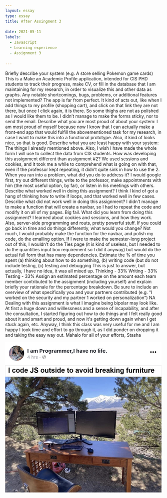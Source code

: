```yaml
---
layout: essay
type: essay
title: After Assingment 3

date: 2021-05-11
labels:
  - Javascript
  - Learning experience
  - Assignment 3
  
---
```

Briefly describe your system (e.g. A store selling Pokemon game cards)
This is a Make an Academic Profile application, intended for CIS PHD students to track their progress, make CV, or fill in the database that I am maintaining for my research, in order to visualize this and other data as graphs.
Any notable shortcomings, bugs, problems, or additional features not implemented?
The app is far from perfect. It kind of acts out, like when I add things to my profile (shopping cart), and click on that link they are not there, but once I click again, it is there. So some thighs are not as polished as I would like them to be. I didn’t manage to make the forms sticky, nor to send the email.
Describe what you are most proud of about your system:
I am most proud of myself because now I know that I can actually make a front-end app that would fulfill the abovementioned task for my research, in case I want to make this into a functional prototype. Also, it kind of looks nice, so that is good.
Describe what you are least happy with your system:
The things I already mentioned above. Also, I wish I have made the whole form I will use to collect the data from CIS students.
How was developing this assignment different than assignment #2?
We used sessions and cookies, and it took me a while to comprehend what is going on with that, even if the professor kept repeating, it didn’t quite sink in how to use the 2.
When you ran into a problem, what did you do to address it?
I would google first, try out different things, write to the professor, make appointments with him (the most useful option, by far), or listen in his meetings with others.
Describe what worked well in doing this assignment?
I think I kind of got a hang of thinking how to write if loops, and that worked well in few cases.
Describe what did not work well in doing this assignment?
I didn’t manage to make a function that will create a navbar, so I had to repeat the code and modify it on all of my pages. Big fail.
What did you learn from doing this assignment?
I learned about cookies and sessions, and how they work. Also, server-side programming and routs, pretty powerful stuff.
If you could go back in time and do things differently, what would you change?
Not much, I would probably make the function for the navbar, and polish my code, do the emailing option. If I were to make the semester-long project out of this, I wouldn’t do the Ties page (it is kind of useless, but I needed to do the quantities input box requirement so I did it anyway) but would do the actual full form that has many dependencies.
Estimate the % of time you spent (a) thinking about how to do something, (b) writing code (but do not include testing, (c) testing and debugging
This is just to answer, but actually, I have no idea, it was all mixed up.
Thinking - 33%
Writing - 33%
Testing - 33%
Assign an estimated percentage on the amount each team member contributed to the assignment (including yourself) and explain briefly your rationale for the percentage breakdown. Be sure to include an overview of what specifically you and your partners contributed (e.g. “I worked on the security and my partner 1 worked on personalization”)
NA
Dealing with this assignment is what I imagine being bipolar may look like. At first a huge down and willlessness and a sense of incapability, and after the consultation, I started figuring out how to do things and I felt really good about it and smart and proud, and now it's getting down again when I get stuck again, etc.
Anyway, I think this class was very useful for me and I am happy I took time and effort to go through it, as I did ponder on dropping it and taking the easy way out. 
Mahalo for all of your efforts,
Stasha



<img src="../images/js.jpg" width="500">

